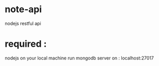 # note-api
nodejs restful api

# required :
nodejs on your local machine
run mongodb server on : localhost:27017
